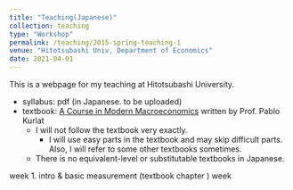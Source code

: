 ```yaml
---
title: "Teaching(Japanese)"
collection: teaching
type: "Workshop"
permalink: /teaching/2015-spring-teaching-1
venue: "Hitotsubashi Univ, Department of Economics"
date: 2021-04-01
---
```


This is a webpage for my teaching at Hitotsubashi University.  

* syllabus: pdf (in Japanese. to be uploaded)
* textbook: [A Course in Modern Macroeconomics](https://sites.google.com/view/pkurlat/a-course-in-modern-macroeconomics) written by Prof. Pablo Kurlat
  * I will not follow the textbook very exactly. 
    * I will use easy parts in the textbook and may skip difficult parts. Also, I will refer to some other textbooks sometimes.
  * There is no equivalent-level or substitutable textbooks in Japanese. 
 
  
  
week 1. intro & basic measurement (textbook chapter )
week


